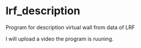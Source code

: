 # lrf_description

Program for description virtual wall from data of LRF

I will upload a video the program is ruuning.
